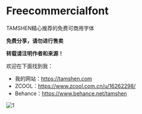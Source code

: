 # Freecommercialfont
TAMSHEN精心推荐的免费可商用字体

**免费分享，请勿进行售卖**

**转载请注明作者和来源！**


欢迎在下面找到我：

- 我的网站：https://tamshen.com
- ZCOOL：https://www.zcool.com.cn/u/16262298/
- Behance：https://www.behance.net/tamshen




![1](https://wx1.sinaimg.cn/large/006bfoyggy1g2a7p2gqivj30m30fywfc.jpg)

